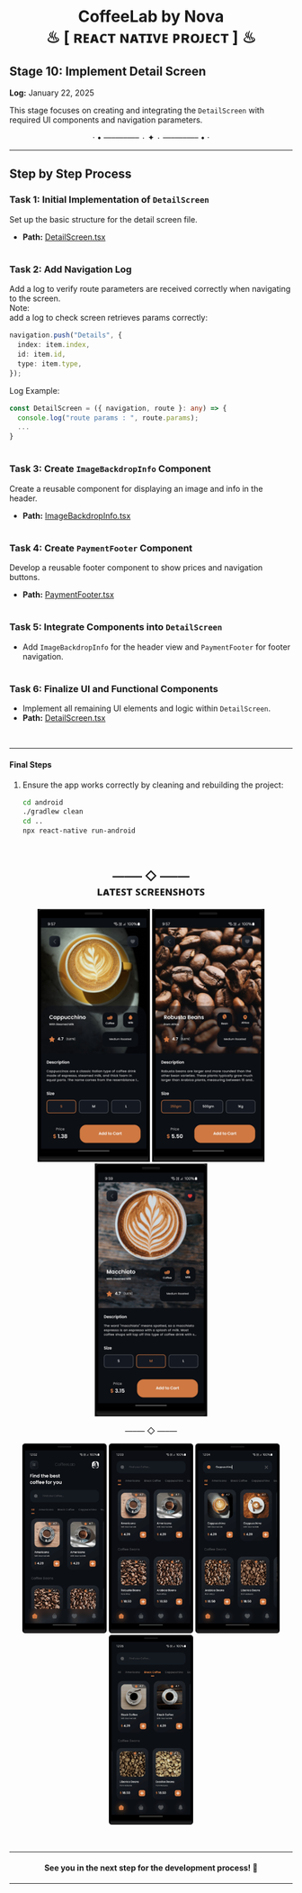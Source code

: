 <h1 align="center" >  
CoffeeLab by Nova <br> 
♨ [ ʀᴇᴀᴄᴛ ɴᴀᴛɪᴠᴇ ᴘʀᴏᴊᴇᴄᴛ ] ♨
</h1>


## Stage 10: Implement Detail Screen  
**Log:** January 22, 2025  

This stage focuses on creating and integrating the `DetailScreen` with required UI components and navigation parameters.  


<p align="center">  
· • —–—–—– ٠ ✦ ٠ —–—–—– • ·
</p>

---

## Step by Step Process

### Task 1: Initial Implementation of `DetailScreen` 
Set up the basic structure for the detail screen file.  
- **Path:** [DetailScreen.tsx](./src/screens/DetailScreen.tsx)  

#
### Task 2: Add Navigation Log  
Add a log to verify route parameters are received correctly when navigating to the screen.  
Note:  
add a log to check screen retrieves params correctly:  
```ts
navigation.push("Details", {  
  index: item.index,  
  id: item.id,  
  type: item.type,  
});  
``` 

Log Example:  
```ts
const DetailScreen = ({ navigation, route }: any) => {  
  console.log("route params : ", route.params);  
  ...
}  
```  

#
### Task 3: Create `ImageBackdropInfo` Component  
Create a reusable component for displaying an image and info in the header.
- **Path:** [ImageBackdropInfo.tsx](./src/components/ImageBackdropInfo.tsx)  

#
### Task 4: Create `PaymentFooter` Component  
Develop a reusable footer component to show prices and navigation buttons.
- **Path:** [PaymentFooter.tsx](./src/components/PaymentFooter.tsx)  

#
### Task 5: Integrate Components into `DetailScreen`  
- Add `ImageBackdropInfo` for the header view and `PaymentFooter` for footer navigation.  

#
### Task 6: Finalize UI and Functional Components  
- Implement all remaining UI elements and logic within `DetailScreen`.  
- **Path:** [DetailScreen.tsx](./src/screens/DetailScreen.tsx)  


<br/>

---

#### Final Steps  

1. Ensure the app works correctly by cleaning and rebuilding the project:

   ```bash
   cd android
   ./gradlew clean
   cd ..
   npx react-native run-android
   ```

<br/>



<h2 align="center" > 
 —–— ◇ —–—  <br/>
ʟᴀᴛᴇꜱᴛ ꜱᴄʀᴇᴇɴꜱʜᴏᴛꜱ
</h2> 

<p align="center">  
<img src="./_archive/screenshots/screenshot-5-coffee.jpg" width=200>  
<img src="./_archive/screenshots/screenshot-6-bean.jpg" width=200>
<img src="./_archive/screenshots/screenshot-7-coffee-like.jpg" width=200>
</p>

<p align="center"> 
 —–— ◇ —–— 
</p>

<p align="center">  
<img src="./_archive/screenshots/screenshot-1-home.png" width=150>  
<img src="./_archive/screenshots/screenshot-2-items.png" width=150>
<img src="./_archive/screenshots/screenshot-3-search.png" width=150>  
<img src="./_archive/screenshots/screenshot-4-category.png" width=150>  
</p>  

<br/>

---

<h4 align="center" >  
See you in the next step for the development process! 🚀
</h4> 

---
